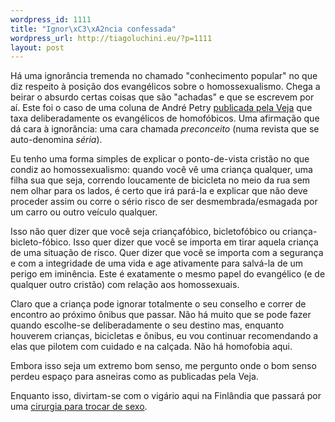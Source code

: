 ```yaml
--- 
wordpress_id: 1111
title: "Ignor\xC3\xA2ncia confessada"
wordpress_url: http://tiagoluchini.eu/?p=1111
layout: post
---
```

Há uma ignorância tremenda no chamado "conhecimento popular" no que diz respeito à posição dos evangélicos sobre o homossexualismo. Chega a beirar o absurdo certas coisas que são "achadas" e que se escrevem por aí. Este foi o caso de uma coluna de André Petry <a href="http://arquivoetc.blogspot.com/2008/10/andr-petry-autocarbonizao.html" target="_blank">publicada pela Veja</a> que taxa deliberadamente os evangélicos de homofóbicos. Uma afirmação que dá cara à ignorância: uma cara chamada _preconceito_ (numa revista que se auto-denomina _séria_).

Eu tenho uma forma simples de explicar o ponto-de-vista cristão no que condiz ao homossexualismo: quando você vê uma criança qualquer, uma filha sua que seja, correndo loucamente de bicicleta no meio da rua sem nem olhar para os lados, é certo que irá pará-la e explicar que não deve proceder assim ou corre o sério risco de ser desmembrada/esmagada por um carro ou outro veículo qualquer.

Isso não quer dizer que você seja criançafóbico, bicletofóbico ou criança-bicleto-fóbico. Isso quer dizer que você se importa em tirar aquela criança de uma situação de risco. Quer dizer que você se importa com a segurança e com a integridade de uma vida e age ativamente para salvá-la de um perigo em iminência. Este é exatamente o mesmo papel do evangélico (e de qualquer outro cristão) com relação aos homossexuais.

Claro que a criança pode ignorar totalmente o seu conselho e correr de encontro ao próximo ônibus que passar. Não há muito que se pode fazer quando escolhe-se deliberadamente o seu destino mas, enquanto houverem crianças, bicicletas e ônibus, eu vou continuar recomendando a elas que pilotem com cuidado e na calçada. Não há homofobia aqui.

Embora isso seja um extremo bom senso, me pergunto onde o bom senso perdeu espaço para asneiras como as publicadas pela Veja.

Enquanto isso, divirtam-se com o vigário aqui na Finlândia que passará por uma <a href="http://www.hs.fi/english/article/Transgender+Lutheran+vicar+wants+to+continue+his+pastoral+work/1135241026162" target="_blank">cirurgia para trocar de sexo</a>.
